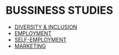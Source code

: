 # BUSSINESS STUDIES

- [DIVERSITY & INCLUSION](../LEVEL-2/BUSSINESS-STUDIES/DIVERSITY-%26-INCLUSION.md)
- [EMPLOYMENT](../LEVEL-2/BUSSINESS-STUDIES/EMPLOYMENT.md) 
- [SELF-EMPLOYMENT](../LEVEL-2/BUSSINESS-STUDIES/SELF-EMPLOYMENT.md) 
- [MARKETING](../LEVEL-2/BUSSINESS-STUDIES/MARKETING.md)
